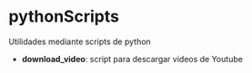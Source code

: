 # pythonScripts
Utilidades mediante scripts de python

- **download_video**: script para descargar videos de Youtube